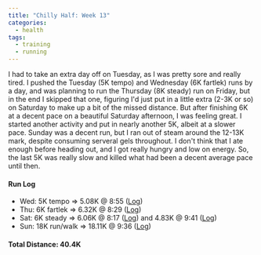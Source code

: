 ```yaml
---
title: "Chilly Half: Week 13"
categories:
  - health
tags:
  - training
  - running
---
```


I had to take an extra day off on Tuesday, as I was pretty sore and really tired. I pushed the Tuesday (5K tempo) and Wednesday (6K fartlek) runs by a day, and was planning to run the Thursday (8K steady) run on Friday, but in the end I skipped that one, figuring I'd just put in a little extra (2-3K or so) on Saturday to make up a bit of the missed distance. But after finishing 6K at a decent pace on a beautiful Saturday afternoon, I was feeling great. I started another activity and put in nearly another 5K, albeit at a slower pace. Sunday was a decent run, but I ran out of steam around the 12-13K mark, despite consuming serveral gels throughout. I don't think that I ate enough before heading out, and I got really hungry and low on energy. So, the last 5K was really slow and killed what had been a decent average pace until then.

#### Run Log

- Wed: 5K tempo &rArr; 5.08K @ 8:55 ([Log](https://runkeeper.com/user/cdevans/activity/1698598033))
- Thu: 6K fartlek &rArr; 6.32K @ 8:29 ([Log](https://runkeeper.com/user/cdevans/activity/1699259727))
- Sat: 6K steady &rArr; 6.06K @ 8:17 ([Log](https://runkeeper.com/user/cdevans/activity/1700523929)) and 4.83K @ 9:41 ([Log](https://runkeeper.com/user/cdevans/activity/1700542319))
- Sun: 18K run/walk &rArr; 18.11K @ 9:36 ([Log](https://runkeeper.com/user/cdevans/activity/1701242985))

#### Total Distance: 40.4K
